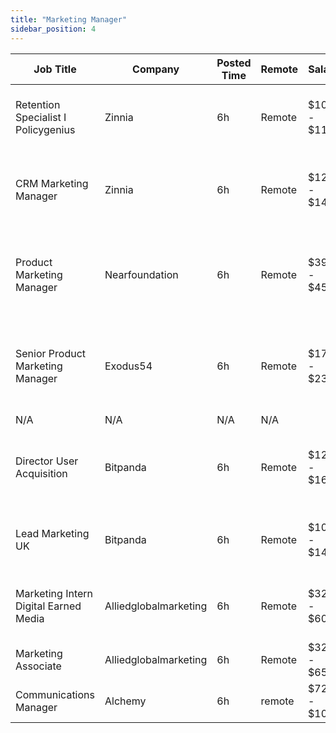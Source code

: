 ```yaml
---
title: "Marketing Manager"
sidebar_position: 4
---
```


| Job Title | Company | Posted Time | Remote | Salary | Tags | Apply Link |
|-----------|---------|-------------|--------|--------|------|------------|
| Retention Specialist I Policygenius | Zinnia | 6h | Remote | $105k - $110k | marketing, non tech, product manager, remote | [Apply](https://web3.career/retention-specialist-i-policygenius-zinnia/97588) |
| CRM Marketing Manager | Zinnia | 6h | Remote | $124k - $143k | marketing manager, crm, marketing, non tech, remote | [Apply](https://web3.career/crm-marketing-manager-zinnia/98977) |
| Product Marketing Manager | Nearfoundation | 6h | Remote | $39k - $45k | marketing manager, marketing, non tech, product marketing, blockchain | [Apply](https://web3.career/product-marketing-manager-nearfoundation/100183) |
| Senior Product Marketing Manager | Exodus54 | 6h | Remote | $170k - $230k | marketing manager, marketing, non tech, product marketing, senior | [Apply](https://web3.career/senior-product-marketing-manager-exodus54/101829) |
| N/A | N/A | N/A | N/A |  |  | [Apply](https://web3.career/metana) |
| Director User Acquisition | Bitpanda | 6h | Remote | $122k - $165k | executive, user acquisition, marketing, non tech, crypto | [Apply](https://web3.career/director-user-acquisition-bitpanda/99415) |
| Lead Marketing UK | Bitpanda | 6h | Remote | $105k - $148k | lead, marketing, non tech, crypto, bitcoin | [Apply](https://web3.career/lead-marketing-uk-bitpanda/101610) |
| Marketing Intern Digital Earned Media | Alliedglobalmarketing | 6h | Remote | $32k - $60k | intern, entry level, marketing, non tech, remote | [Apply](https://web3.career/marketing-intern-digital-earned-media-alliedglobalmarketing/101812) |
| Marketing Associate | Alliedglobalmarketing | 6h | Remote | $32k - $65k | marketing, non tech, remote | [Apply](https://web3.career/marketing-associate-alliedglobalmarketing/101810) |
| Communications Manager | Alchemy | 6h | remote | $72k - $100k | marketing, non tech, remote | [Apply](https://web3.career/communications-manager-alchemy/40299) |
